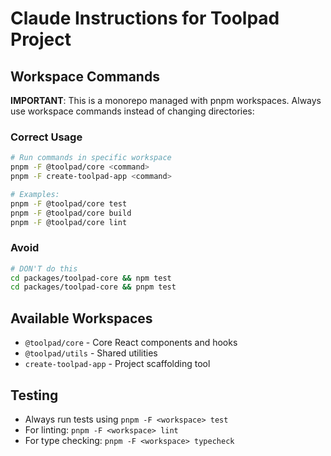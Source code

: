 # Claude Instructions for Toolpad Project

## Workspace Commands

**IMPORTANT**: This is a monorepo managed with pnpm workspaces. Always use workspace commands instead of changing directories:

### Correct Usage

```bash
# Run commands in specific workspace
pnpm -F @toolpad/core <command>
pnpm -F create-toolpad-app <command>

# Examples:
pnpm -F @toolpad/core test
pnpm -F @toolpad/core build
pnpm -F @toolpad/core lint
```

### Avoid

```bash
# DON'T do this
cd packages/toolpad-core && npm test
cd packages/toolpad-core && pnpm test
```

## Available Workspaces

- `@toolpad/core` - Core React components and hooks
- `@toolpad/utils` - Shared utilities
- `create-toolpad-app` - Project scaffolding tool

## Testing

- Always run tests using `pnpm -F <workspace> test`
- For linting: `pnpm -F <workspace> lint`
- For type checking: `pnpm -F <workspace> typecheck`
